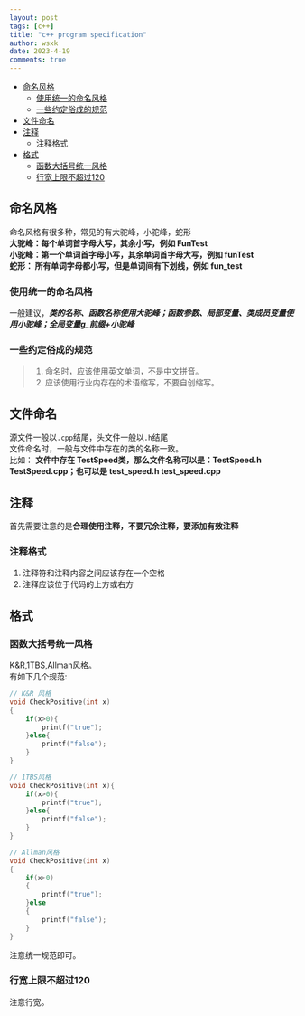 ```yaml
---
layout: post
tags: [c++]
title: "c++ program specification"
author: wsxk
date: 2023-4-19
comments: true
---
```



- [命名风格](#命名风格)
  - [使用统一的命名风格](#使用统一的命名风格)
  - [一些约定俗成的规范](#一些约定俗成的规范)
- [文件命名](#文件命名)
- [注释](#注释)
  - [注释格式](#注释格式)
- [格式](#格式)
  - [函数大括号统一风格](#函数大括号统一风格)
  - [行宽上限不超过120](#行宽上限不超过120)


## 命名风格<br>
命名风格有很多种，常见的有大驼峰，小驼峰，蛇形<br>
**大驼峰：每个单词首字母大写，其余小写，例如 FunTest**<br>
**小驼峰：第一个单词首字母小写，其余单词首字母大写，例如 funTest**<br>
**蛇形： 所有单词字母都小写，但是单词间有下划线，例如 fun_test**<br>

### 使用统一的命名风格<br>
一般建议，***类的名称、函数名称使用大驼峰；函数参数、局部变量、类成员变量使用小驼峰；全局变量g_前缀+小驼峰***<br>

### 一些约定俗成的规范<br>
> 1. 命名时，应该使用英文单词，不是中文拼音。
> 2. 应该使用行业内存在的术语缩写，不要自创缩写。

## 文件命名<br>
源文件一般以`.cpp`结尾，头文件一般以`.h`结尾<br>
文件命名时，一般与文件中存在的类的名称一致。<br>
比如： **文件中存在 TestSpeed类，那么文件名称可以是：TestSpeed.h TestSpeed.cpp；也可以是 test_speed.h test_speed.cpp**<br>

## 注释<br>
首先需要注意的是**合理使用注释，不要冗余注释，要添加有效注释**<br>

### 注释格式<br>
1. 注释符和注释内容之间应该存在一个空格<br>
2. 注释应该位于代码的上方或右方<br>

## 格式<br>
### 函数大括号统一风格<br>
K&R,1TBS,Allman风格。<br>
有如下几个规范:<br>
```c++
// K&R 风格
void CheckPositive(int x)
{
    if(x>0){
        printf("true");
    }else{
        printf("false");
    }
}

// 1TBS风格
void CheckPositive(int x){
    if(x>0){
        printf("true");
    }else{
        printf("false");
    }
}

// Allman风格
void CheckPositive(int x)
{
    if(x>0)
    {
        printf("true");
    }else
    {
        printf("false");
    }
}
```
注意统一规范即可。<br>

### 行宽上限不超过120<br>
注意行宽。<br>
